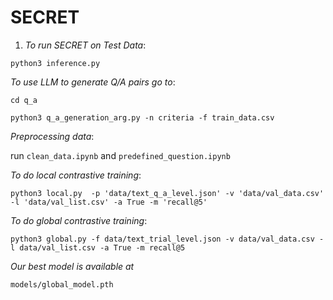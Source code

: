 # **SECRET**

1. *To run SECRET on Test Data*:

```python3 inference.py```

*To use LLM to generate Q/A pairs go to*:

```cd q_a```

```python3 q_a_generation_arg.py -n criteria -f train_data.csv```

*Preprocessing data*:

run ```clean_data.ipynb``` and ```predefined_question.ipynb```

*To do local contrastive training*:

```python3 local.py  -p 'data/text_q_a_level.json' -v 'data/val_data.csv' -l 'data/val_list.csv' -a True -m 'recall@5'```

*To do global contrastive training*: 

```python3 global.py -f data/text_trial_level.json -v data/val_data.csv -l data/val_list.csv -a True -m recall@5```

*Our best model is available at* 

```models/global_model.pth```




